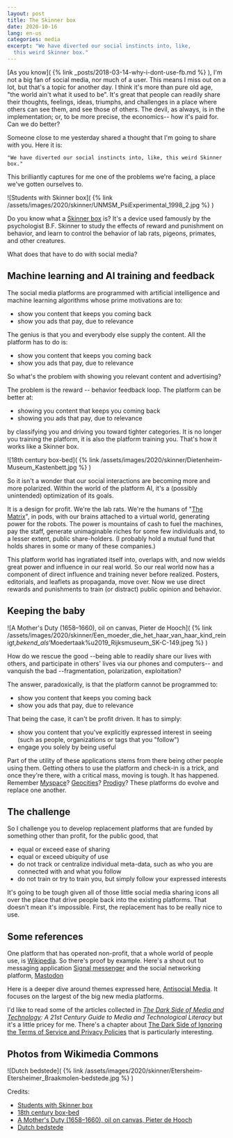 ```yaml
---
layout: post
title: The Skinner box
date: 2020-10-16
lang: en-us
categories: media
excerpt: "We have diverted our social instincts into, like,
  this weird Skinner box."
---
```


[As you know](
  {% link _posts/2018-03-14-why-i-dont-use-fb.md %}
), I'm not a big fan of social media, nor much of a user.
This means I miss out on a lot, but that's a topic for another day.
I think it's more than pure old age, "the world ain't what it used to be".
It's great that people can readily share their thoughts, feelings, ideas,
triumphs, and challenges in a place where others can see them, and see those
of others. The devil, as always, is in the implementation; or, to be more
precise, the economics-- how it's paid for. Can we do better?

Someone close to me yesterday shared a thought that I'm going to share with
you. Here it is:

    "We have diverted our social instincts into, like, this weird Skinner box."

This brilliantly captures for me one of the problems we're facing, a place
we've gotten ourselves to.

![Students with Skinner box](
  {% link /assets/images/2020/skinner/UNMSM_PsiExperimental_1998_2.jpg %}
)

Do you know what a [Skinner box](
  https://en.wikipedia.org/wiki/Operant_conditioning_chamber
) is? It's a device used famously by
the psychologist B.F. Skinner to study the effects of reward and punishment
on behavior, and learn to control the behavior of lab rats, pigeons, primates,
and other creatures.

What does that have to do with social media?

## Machine learning and AI training and feedback

The social media platforms are programmed with artificial intelligence and
machine learning algorithms whose prime motivations are to:

- show you content that keeps you coming back
- show you ads that pay, due to relevance

The genius is that you and everybody else supply the content. All the platform
has to do is:

- show you content that keeps you coming back
- show you ads that pay, due to relevance

So what's the problem with showing you relevant content and advertising?

The problem is the reward -- behavior feedback loop. The platform can be
better at:

- showing you content that keeps you coming back
- showing you ads that pay, due to relevance

by classifying you and driving you toward tighter categories.
It is no longer you training the platform, it is also the platform training
you. That's how it works like a Skinner box.

![18th century box-bed](
  {% link /assets/images/2020/skinner/Dietenheim-Museum_Kastenbett.jpg %}
)

So it isn't a wonder that our social interactions are becoming
more and more polarized. Within the world of the platform AI, it's a
(possibly unintended) optimization of its goals.

It is a design for profit. We're the lab rats. We're the humans of
"[The Matrix](
  https://en.wikipedia.org/wiki/The_Matrix
)", in pods, with our brains attached to a virtual world, generating power
for the robots. The power is mountains of cash to fuel the machines, pay the
staff, generate unimaginable riches for some few individuals and, to a lesser
extent, public share-holders. (I probably hold a mutual fund that holds shares
in some or many of these companies.)

This platform world has ingratiated itself into, overlaps with,
and now wields great power and influence in our real world.
So our real world now has a component of direct influence and training
never before realized. Posters, editorials, and leaflets as propaganda,
move over. Now we use direct rewards and punishments to train
(or distract) public opinion and behavior.

## Keeping the baby

![A Mother's Duty (1658–1660), oil on canvas, Pieter de Hooch](
  {% link /assets/images/2020/skinner/Een_moeder_die_het_haar_van_haar_kind_reinigt,_bekend_als_‘Moedertaak%u2019_Rijksmuseum_SK-C-149.jpeg %}
)

How do we rescue the good --being able to readily share our lives with
others, and participate in others' lives via our phones and computers-- and
vanquish the bad --fragmentation, polarization, exploitation?

The answer, paradoxically, is that the platform cannot be programmed to:

- show you content that keeps you coming back
- show you ads that pay, due to relevance

That being the case, it can't be profit driven. It has to simply:

- show you content that you've explicitly expressed interest in seeing
 (such as people, organizations or tags that you "follow")
- engage you solely by being useful

Part of the utility of these applications stems from there being other people
using them. Getting others to use the platform and check-in is a trick, and
once they're there, with a critical mass, moving is tough. It has happened.
Remember [Myspace](
  https://en.wikipedia.org/wiki/Myspace
)? [Geocities](
  https://en.wikipedia.org/wiki/Yahoo!_GeoCities
)? [Prodigy](
  https://en.wikipedia.org/wiki/Prodigy_%28online_service%29
)? These platforms do evolve and replace one another.

## The challenge

So I challenge you to develop replacement platforms
that are funded by something other than profit, for the public good, that

- equal or exceed ease of sharing
- equal or exceed ubiquity of use
- do not track or centralize individual meta-data, such as who you
  are connected with and what you follow
- do not train or try to train you, but simply follow your expressed
  interests

It's going to be tough given all of those little social media sharing icons
all over the place that drive people back into the existing platforms.
That doesn't mean it's impossible. First, the replacement has to be really
nice to use.

## Some references

One platform that has operated non-profit, that a whole world of people use,
is [Wikipedia](
  https://www.wikipedia.org/
). So there's proof by example.
Here's a shout out to messaging application [Signal messenger](
  https://en.wikipedia.org/wiki/Signal_Messenger
) and the social networking platform, [Mastodon](
  https://en.wikipedia.org/wiki/Mastodon_%28software%29
)

Here is a deeper dive around themes expressed here,
[Antisocial Media](
  https://www.amazon.com/Antisocial-Media-Disconnects-Undermines-Democracy-ebook/dp/B07CGTQCXP/
). It focuses on the largest of the big new media platforms.

I'd like to read some of the articles collected in
_[The Dark Side of Media and Technology](
  https://doi.org/10.3726/b14959
): A 21st Century Guide to Media and Technological Literacy_
but it's a little pricey for me. There's a chapter about
[The Dark Side of Ignoring the Terms of Service and Privacy Policies](
  https://www.peterlang.com/view/9781433149030/xhtml/chapter16.xhtml
) that is particularly interesting.

## Photos from Wikimedia Commons

![Dutch bedstede](
  {% link /assets/images/2020/skinner/Etersheim-Etersheimer_Braakmolen-bedstede.jpg %}
)

Credits:

- [Students with Skinner box](
  https://commons.wikimedia.org/wiki/File:UNMSM_PsiExperimental_1998_2.jpg
)
- [18th century box-bed](
  https://commons.wikimedia.org/wiki/File:Dietenheim_-_Museum_Kastenbett.jpg
)
- [A Mother's Duty (1658–1660), oil on canvas, Pieter de Hooch](
  https://commons.wikimedia.org/wiki/File:Een_moeder_die_het_haar_van_haar_kind_reinigt,_bekend_als_%E2%80%98Moedertaak%E2%80%99_Rijksmuseum_SK-C-149.jpeg
)
- [Dutch bedstede](
  https://commons.wikimedia.org/wiki/File:Etersheim_-_Etersheimer_Braakmolen_-_bedstede.jpg
)
